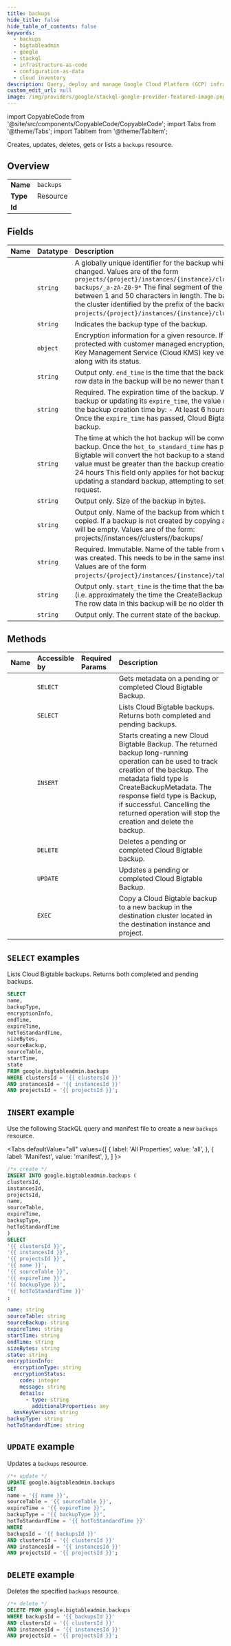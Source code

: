```yaml
---
title: backups
hide_title: false
hide_table_of_contents: false
keywords:
  - backups
  - bigtableadmin
  - google
  - stackql
  - infrastructure-as-code
  - configuration-as-data
  - cloud inventory
description: Query, deploy and manage Google Cloud Platform (GCP) infrastructure and resources using SQL
custom_edit_url: null
image: /img/providers/google/stackql-google-provider-featured-image.png
---
```


import CopyableCode from '@site/src/components/CopyableCode/CopyableCode';
import Tabs from '@theme/Tabs';
import TabItem from '@theme/TabItem';

Creates, updates, deletes, gets or lists a <code>backups</code> resource.

## Overview
<table><tbody>
<tr><td><b>Name</b></td><td><code>backups</code></td></tr>
<tr><td><b>Type</b></td><td>Resource</td></tr>
<tr><td><b>Id</b></td><td><CopyableCode code="google.bigtableadmin.backups" /></td></tr>
</tbody></table>

## Fields
| Name | Datatype | Description |
|:-----|:---------|:------------|
| <CopyableCode code="name" /> | `string` | A globally unique identifier for the backup which cannot be changed. Values are of the form `projects/{project}/instances/{instance}/clusters/{cluster}/ backups/_a-zA-Z0-9*` The final segment of the name must be between 1 and 50 characters in length. The backup is stored in the cluster identified by the prefix of the backup name of the form `projects/{project}/instances/{instance}/clusters/{cluster}`. |
| <CopyableCode code="backupType" /> | `string` | Indicates the backup type of the backup. |
| <CopyableCode code="encryptionInfo" /> | `object` | Encryption information for a given resource. If this resource is protected with customer managed encryption, the in-use Cloud Key Management Service (Cloud KMS) key version is specified along with its status. |
| <CopyableCode code="endTime" /> | `string` | Output only. `end_time` is the time that the backup was finished. The row data in the backup will be no newer than this timestamp. |
| <CopyableCode code="expireTime" /> | `string` | Required. The expiration time of the backup. When creating a backup or updating its `expire_time`, the value must be greater than the backup creation time by: - At least 6 hours - At most 90 days Once the `expire_time` has passed, Cloud Bigtable will delete the backup. |
| <CopyableCode code="hotToStandardTime" /> | `string` | The time at which the hot backup will be converted to a standard backup. Once the `hot_to_standard_time` has passed, Cloud Bigtable will convert the hot backup to a standard backup. This value must be greater than the backup creation time by: - At least 24 hours This field only applies for hot backups. When creating or updating a standard backup, attempting to set this field will fail the request. |
| <CopyableCode code="sizeBytes" /> | `string` | Output only. Size of the backup in bytes. |
| <CopyableCode code="sourceBackup" /> | `string` | Output only. Name of the backup from which this backup was copied. If a backup is not created by copying a backup, this field will be empty. Values are of the form: projects//instances//clusters//backups/ |
| <CopyableCode code="sourceTable" /> | `string` | Required. Immutable. Name of the table from which this backup was created. This needs to be in the same instance as the backup. Values are of the form `projects/{project}/instances/{instance}/tables/{source_table}`. |
| <CopyableCode code="startTime" /> | `string` | Output only. `start_time` is the time that the backup was started (i.e. approximately the time the CreateBackup request is received). The row data in this backup will be no older than this timestamp. |
| <CopyableCode code="state" /> | `string` | Output only. The current state of the backup. |

## Methods
| Name | Accessible by | Required Params | Description |
|:-----|:--------------|:----------------|:------------|
| <CopyableCode code="get" /> | `SELECT` | <CopyableCode code="backupsId, clustersId, instancesId, projectsId" /> | Gets metadata on a pending or completed Cloud Bigtable Backup. |
| <CopyableCode code="list" /> | `SELECT` | <CopyableCode code="clustersId, instancesId, projectsId" /> | Lists Cloud Bigtable backups. Returns both completed and pending backups. |
| <CopyableCode code="create" /> | `INSERT` | <CopyableCode code="clustersId, instancesId, projectsId" /> | Starts creating a new Cloud Bigtable Backup. The returned backup long-running operation can be used to track creation of the backup. The metadata field type is CreateBackupMetadata. The response field type is Backup, if successful. Cancelling the returned operation will stop the creation and delete the backup. |
| <CopyableCode code="delete" /> | `DELETE` | <CopyableCode code="backupsId, clustersId, instancesId, projectsId" /> | Deletes a pending or completed Cloud Bigtable backup. |
| <CopyableCode code="patch" /> | `UPDATE` | <CopyableCode code="backupsId, clustersId, instancesId, projectsId" /> | Updates a pending or completed Cloud Bigtable Backup. |
| <CopyableCode code="copy" /> | `EXEC` | <CopyableCode code="clustersId, instancesId, projectsId" /> | Copy a Cloud Bigtable backup to a new backup in the destination cluster located in the destination instance and project. |

## `SELECT` examples

Lists Cloud Bigtable backups. Returns both completed and pending backups.

```sql
SELECT
name,
backupType,
encryptionInfo,
endTime,
expireTime,
hotToStandardTime,
sizeBytes,
sourceBackup,
sourceTable,
startTime,
state
FROM google.bigtableadmin.backups
WHERE clustersId = '{{ clustersId }}'
AND instancesId = '{{ instancesId }}'
AND projectsId = '{{ projectsId }}'; 
```

## `INSERT` example

Use the following StackQL query and manifest file to create a new <code>backups</code> resource.

<Tabs
    defaultValue="all"
    values={[
        { label: 'All Properties', value: 'all', },
        { label: 'Manifest', value: 'manifest', },
    ]
}>
<TabItem value="all">

```sql
/*+ create */
INSERT INTO google.bigtableadmin.backups (
clustersId,
instancesId,
projectsId,
name,
sourceTable,
expireTime,
backupType,
hotToStandardTime
)
SELECT 
'{{ clustersId }}',
'{{ instancesId }}',
'{{ projectsId }}',
'{{ name }}',
'{{ sourceTable }}',
'{{ expireTime }}',
'{{ backupType }}',
'{{ hotToStandardTime }}'
;
```
</TabItem>
<TabItem value="manifest">

```yaml
name: string
sourceTable: string
sourceBackup: string
expireTime: string
startTime: string
endTime: string
sizeBytes: string
state: string
encryptionInfo:
  encryptionType: string
  encryptionStatus:
    code: integer
    message: string
    details:
      - type: string
        additionalProperties: any
  kmsKeyVersion: string
backupType: string
hotToStandardTime: string

```
</TabItem>
</Tabs>

## `UPDATE` example

Updates a <code>backups</code> resource.

```sql
/*+ update */
UPDATE google.bigtableadmin.backups
SET 
name = '{{ name }}',
sourceTable = '{{ sourceTable }}',
expireTime = '{{ expireTime }}',
backupType = '{{ backupType }}',
hotToStandardTime = '{{ hotToStandardTime }}'
WHERE 
backupsId = '{{ backupsId }}'
AND clustersId = '{{ clustersId }}'
AND instancesId = '{{ instancesId }}'
AND projectsId = '{{ projectsId }}';
```

## `DELETE` example

Deletes the specified <code>backups</code> resource.

```sql
/*+ delete */
DELETE FROM google.bigtableadmin.backups
WHERE backupsId = '{{ backupsId }}'
AND clustersId = '{{ clustersId }}'
AND instancesId = '{{ instancesId }}'
AND projectsId = '{{ projectsId }}';
```
